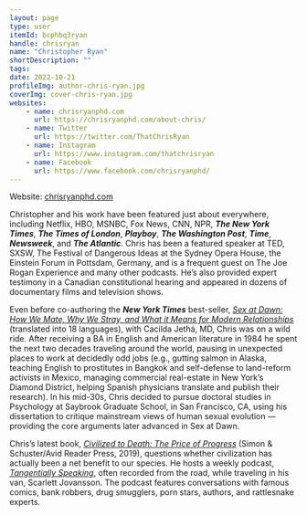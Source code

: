 ```yaml
---
layout: page
type: user
itemId: bcphbq3ryan
handle: chrisryan
name: "Christopher Ryan"
shortDescription: ""
tags:
date: 2022-10-21
profileImg: author-chris-ryan.jpg
coverImg: cover-chris-ryan.jpg
websites:
    - name: chrisryanphd.com
      url: https://chrisryanphd.com/about-chris/
    - name: Twitter
      url: https://twitter.com/ThatChrisRyan
    - name: Instagram
      url: https://www.instagram.com/thatchrisryan
    - name: Facebook
      url: https://www.facebook.com/chrisryanphd/
---
```


Website: [chrisryanphd.com](https://chrisryanphd.com/)

Christopher and his work have been featured just about everywhere, including Netflix, HBO, MSNBC, Fox News, CNN, NPR, **_The New York Times_**, **_The Times of London_**, **_Playboy_**, **_The Washington Post_**, **_Time_**, **_Newsweek_**, and **_The Atlantic_**. Chris has been a featured speaker at TED, SXSW, The Festival of Dangerous Ideas at the Sydney Opera House, the Einstein Forum in Pottsdam, Germany, and is a frequent guest on The Joe Rogan Experience and many other podcasts. He’s also provided expert testimony in a Canadian constitutional hearing and appeared in dozens of documentary films and television shows.

Even before co-authoring the **_New York Times_** best-seller, _[Sex at Dawn: How We Mate, Why We Stray, and What it Means for Modern Relationships](https://amzn.to/2XSJOTi)_ (translated into 18 languages), with Cacilda Jethá, MD, Chris was on a wild ride. After receiving a BA in English and American literature in 1984 he spent the next two decades traveling around the world, pausing in unexpected places to work at decidedly odd jobs (e.g., gutting salmon in Alaska, teaching English to prostitutes in Bangkok and self-defense to land-reform activists in Mexico, managing commercial real-estate in New York’s Diamond District, helping Spanish physicians translate and publish their research). In his mid-30s, Chris decided to pursue doctoral studies in Psychology at Saybrook Graduate School, in San Francisco, CA, using his dissertation to critique mainstream views of human sexual evolution — providing the core arguments later advanced in Sex at Dawn.

Chris’s latest book, _[Civilized to Death: The Price of Progress](https://amzn.to/2JI8Y1O)_ (Simon & Schuster/Avid Reader Press, 2019), questions whether civilization has actually been a net benefit to our species. He hosts a weekly podcast, _[Tangentially Speaking](https://chrisryanphd.com/category/tangentially-speaking/)_, often recorded from the road, while traveling in his van, Scarlett Jovansson. The podcast features conversations with famous comics, bank robbers, drug smugglers, porn stars, authors, and rattlesnake experts.
